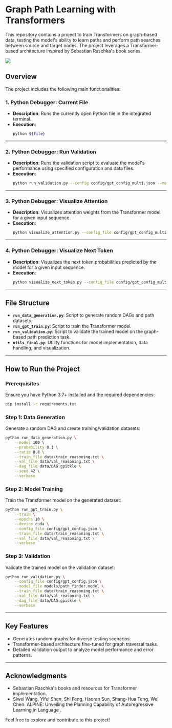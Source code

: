 # Graph Path Learning with Transformers

This repository contains a project to train Transformers on graph-based data, testing the model's ability to learn paths and perform path searches between source and target nodes. The project leverages a Transformer-based architecture inspired by Sebastian Raschka's book series.

<img src="https://github.com/rmaestre/transformers_path_search/blob/main/img/run_example.png"></img>

## Overview

The project includes the following main functionalities:


### 1. **Python Debugger: Current File**
   - **Description**: Runs the currently open Python file in the integrated terminal.
   - **Execution**:
     ```bash
     python ${file}
     ```

---

### 2. **Python Debugger: Run Validation**
   - **Description**: Runs the validation script to evaluate the model's performance using specified configuration and data files.
   - **Execution**:
     ```bash
     python run_validation.py --config config/gpt_config_multi.json --model_file models/gpt_config_multi_model.pth --train_file data/train.txt --val_file data/val.txt --dag_file data/dag.gpickle --verbose
     ```

---

### 3. **Python Debugger: Visualize Attention**
   - **Description**: Visualizes attention weights from the Transformer model for a given input sequence.
   - **Execution**:
     ```bash
     python visualize_attention.py --config_file config/gpt_config_multi.json --model_file models/gpt_config_multi_model.pth --input_text "177 165 177 149 57 120 112 181 134 165" --head 0 1 2 --layer 0 1 --save_path img/attention_weights.png --verbose --use_power_scale
     ```

---

### 4. **Python Debugger: Visualize Next Token**
   - **Description**: Visualizes the next token probabilities predicted by the model for a given input sequence.
   - **Execution**:
     ```bash
     python visualize_next_token.py --config_file config/gpt_config_multi.json --model_file models/gpt_config_multi_model.pth --input_text "65 177 149 57 120" --save_path img/next_token_probabilities.png --verbose
     ```

---

## File Structure

- **`run_data_generation.py`**: Script to generate random DAGs and path datasets.
- **`run_gpt_train.py`**: Script to train the Transformer model.
- **`run_validation.py`**: Script to validate the trained model on the graph-based path prediction task.
- **`utils_final.py`**: Utility functions for model implementation, data handling, and visualization.

---

## How to Run the Project

### Prerequisites

Ensure you have Python 3.7+ installed and the required dependencies:

```bash
pip install -r requirements.txt
```

### Step 1: Data Generation

Generate a random DAG and create training/validation datasets:

```bash
python run_data_generation.py \
    --nodes 100 \
    --probability 0.1 \
    --ratio 0.8 \
    --train_file data/train_reasoning.txt \
    --val_file data/val_reasoning.txt \
    --dag_file data/DAG.gpickle \
    --seed 42 \
    --verbose
```

### Step 2: Model Training

Train the Transformer model on the generated dataset:

```bash
python run_gpt_train.py \
    --train \
    --epochs 10 \
    --device cuda \
    --config_file config/gpt_config.json \
    --train_file data/train_reasoning.txt \
    --val_file data/val_reasoning.txt \
    --verbose
```

### Step 3: Validation

Validate the trained model on the validation dataset:

```bash
python run_validation.py \
    --config_file config/gpt_config.json \
    --model_file models/path_finder.model \
    --train_file data/train_reasoning.txt \
    --val_file data/val_reasoning.txt \
    --dag_file data/DAG.gpickle \
    --verbose
```

---

## Key Features

- Generates random graphs for diverse testing scenarios.
- Transformer-based architecture fine-tuned for graph traversal tasks.
- Detailed validation output to analyze model performance and error patterns.

---


## Acknowledgments

- Sebastian Raschka's books and resources for Transformer implementation.
- Siwei Wang, Yifei Shen, Shi Feng, Haoran Sun, Shang-Hua Teng, Wei Chen. ALPINE: Unveiling the Planning Capability of Autoregressive Learning in Language .

Feel free to explore and contribute to this project!

